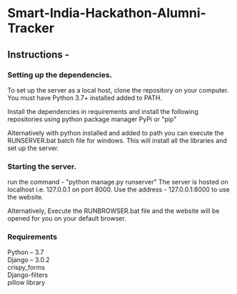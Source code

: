 ﻿# Smart-India-Hackathon-Alumni-Tracker    
 
## Instructions - 
  
  ### Setting up the dependencies.
  To set up the server as a local host, clone the repository on your computer.
  You must have Python 3.7+ installed added to PATH.
  
  Install the dependencies in requirements and install the following repositories using python package manager PyPi or "pip"
  
  Alternatively with python installed and added to path you can execute the RUNSERVER.bat batch file for windows.
  This will install all the libraries and set up the server.
  
  ### Starting the server.
  run the command - "python manage.py runserver"
  The server is hosted on localhost i.e. 127.0.0.1 on port 8000.
  Use the address - 127.0.0.1:8000 
  to use the website.
  
  Alternatively,
  Execute the RUNBROWSER.bat file and the website will be opened for you on your default browser.
                                         
### Requirements                    
Python – 3.7                              
Django – 3.0.2              
crispy_forms                                
Django-filters  
pillow library


